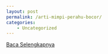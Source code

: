 ```yaml
---
layout: post
permalink: /arti-mimpi-perahu-bocor/
categories:
    - Uncategorized
---
```


[Baca Selengkapnya](/10)